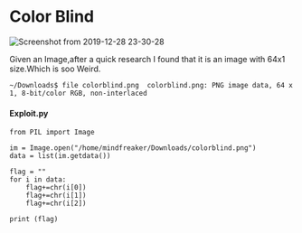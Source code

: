 <h1>Color Blind</h1>

![Screenshot from 2019-12-28 23-30-28](https://user-images.githubusercontent.com/46676598/71547750-32c31600-29ca-11ea-9fb3-9351c042177c.png)

Given an Image,after a quick research I found that it is an image with 64x1 size.Which is soo Weird.


``
~/Downloads$ file colorblind.png 
colorblind.png: PNG image data, 64 x 1, 8-bit/color RGB, non-interlaced
``

<h4>Exploit.py</h4>

```
from PIL import Image

im = Image.open("/home/mindfreaker/Downloads/colorblind.png")
data = list(im.getdata())

flag = ""
for i in data:
	flag+=chr(i[0])
	flag+=chr(i[1])
	flag+=chr(i[2])

print (flag)
```
